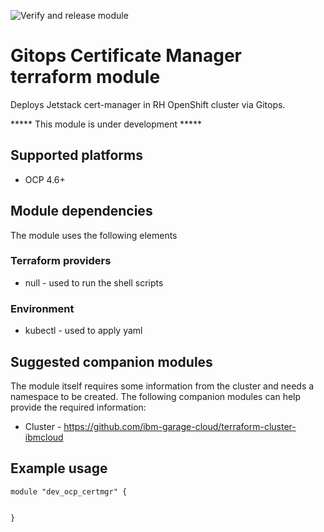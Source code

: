 ![Verify and release module](https://github.com/cloud-native-toolkit/terraform-gitops-ocp-cert-manager/workflows/Verify%20and%20release%20module/badge.svg)


#  Gitops Certificate Manager terraform module

Deploys Jetstack cert-manager in RH OpenShift cluster via Gitops.  

***** This module is under development *****

## Supported platforms

- OCP 4.6+

## Module dependencies

The module uses the following elements

### Terraform providers

- null - used to run the shell scripts

### Environment

- kubectl - used to apply yaml 

## Suggested companion modules

The module itself requires some information from the cluster and needs a
namespace to be created. The following companion
modules can help provide the required information:

- Cluster - https://github.com/ibm-garage-cloud/terraform-cluster-ibmcloud

## Example usage

```hcl-terraform
module "dev_ocp_certmgr" {


}
```

